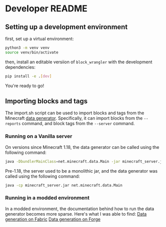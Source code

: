 # Developer README

## Setting up a development environment
first, set up a virtual environment:
```bash
python3 -m venv venv
source venv/bin/activate
```

then, install an editable versiion of `block_wrangler` with the development dependencies:
```bash
pip install -e .[dev]
```

You're ready to go!

## Importing blocks and tags

The import.sh script can be used to import blocks and tags from the Minecraft [data generator](https://wiki.vg/Data_Generators).
Specifically, it can import blocks from the `--reports` command, and block tags from the `--server` command.

### Running on a Vanilla server

On versions since Minecraft 1.18, the data generator can be called using the following command:
```bash
java -DbundlerMainClass=net.minecraft.data.Main -jar minecraft_server.jar
```

Pre-1.18, the server used to be a monolithic jar, and the data generator was called using the following command:
```bash
java -cp minecraft_server.jar net.minecraft.data.Main
```

### Running in a modded environment

In a modded environment, the documentation behind how to run the data generator becomes more sparse.
Here's what I was able to find:
[Data generation on Fabric](https://fabricmc.net/wiki/tutorial:datagen_setup)
[Data generation on Forge](https://docs.minecraftforge.net/en/latest/datagen/)